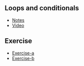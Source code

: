 ## Loops and conditionals
+ [Notes](https://github.com/mqhe/learning-materials/blob/main/python/loops-and-conditionals/02-loops-and-conditionals.pdf)
+ [Video](https://personalpages.manchester.ac.uk/staff/stefan.guettel/py/02-video.php)

## Exercise
+ [Exercise-a](https://personalpages.manchester.ac.uk/staff/stefan.guettel/py/02b-exercises.html)
+ [Exercise-b](https://personalpages.manchester.ac.uk/staff/stefan.guettel/py/02c-loops_conditionals.html)

